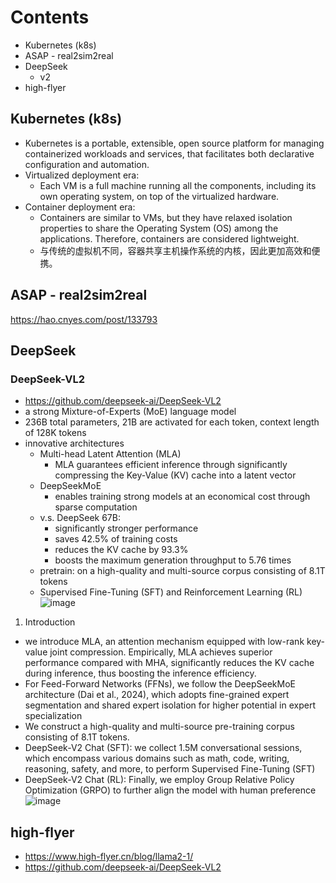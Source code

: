 # Contents
  * Kubernetes (k8s)
  * ASAP - real2sim2real
  * DeepSeek
    * v2
  * high-flyer

## Kubernetes (k8s)
* Kubernetes is a portable, extensible, open source platform for managing containerized workloads and services, that facilitates both declarative configuration and automation.
* Virtualized deployment era:
  * Each VM is a full machine running all the components, including its own operating system, on top of the virtualized hardware.
* Container deployment era:
  * Containers are similar to VMs, but they have relaxed isolation properties to share the Operating System (OS) among the applications.
    Therefore, containers are considered lightweight.
  * 与传统的虚拟机不同，容器共享主机操作系统的内核，因此更加高效和便携。 

## ASAP - real2sim2real
https://hao.cnyes.com/post/133793

## DeepSeek
### DeepSeek-VL2
* https://github.com/deepseek-ai/DeepSeek-VL2
* a strong Mixture-of-Experts (MoE) language model
* 236B total parameters, 21B are activated for each token,  context length of 128K tokens
* innovative architectures
  * Multi-head Latent Attention (MLA)
    * MLA guarantees efficient inference through significantly compressing the Key-Value (KV) cache into a latent vector
  * DeepSeekMoE
    * enables training strong models at an economical cost through sparse computation
  * v.s. DeepSeek 67B:
    * significantly stronger performance
    * saves 42.5% of training costs
    * reduces the KV cache by 93.3%
    * boosts the maximum generation throughput to 5.76 times
  * pretrain: on a high-quality and multi-source corpus consisting of 8.1T tokens
  * Supervised Fine-Tuning (SFT) and Reinforcement Learning (RL)
![image](https://github.com/user-attachments/assets/bde50e68-af54-4627-8dd2-239be143dbe6)

1. Introduction
* we introduce MLA, an attention mechanism equipped with low-rank key-value joint compression.
  Empirically, MLA achieves superior performance compared with MHA, significantly reduces the KV cache during inference, thus boosting the inference efficiency.
* For Feed-Forward Networks (FFNs), we follow the DeepSeekMoE architecture (Dai et al., 2024), which adopts
  fine-grained expert segmentation and shared expert isolation for higher potential in expert specialization 
* We construct a high-quality and multi-source pre-training corpus consisting of 8.1T tokens.
* DeepSeek-V2 Chat (SFT): we collect 1.5M conversational sessions, which encompass various domains such as math, code, 
  writing, reasoning, safety, and more, to perform Supervised Fine-Tuning (SFT)  
* DeepSeek-V2 Chat (RL): Finally, we employ Group Relative Policy Optimization (GRPO) to further align the model with
  human preference
![image](https://github.com/user-attachments/assets/44477fe4-c33f-4cce-9cc4-40c9f1257ed8)



## high-flyer
* https://www.high-flyer.cn/blog/llama2-1/
* https://github.com/deepseek-ai/DeepSeek-VL2


